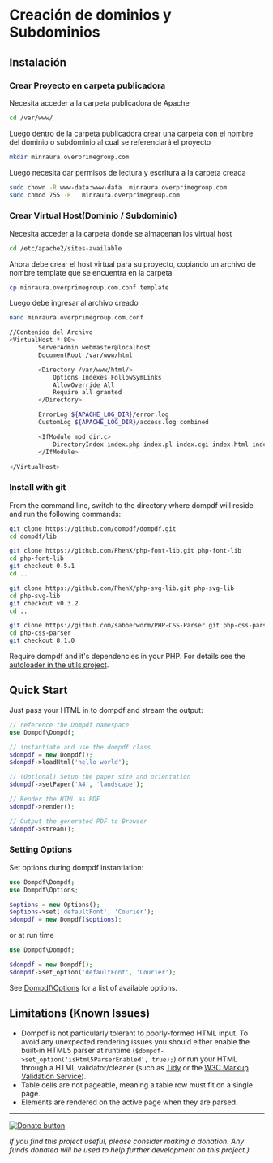 Creación de dominios y Subdominios
======
 
## Instalación

### Crear Proyecto en carpeta publicadora

Necesita acceder a la carpeta publicadora de Apache
```bash
cd /var/www/
```

Luego dentro de la carpeta publicadora crear una carpeta con el nombre del dominio o subdominio al cual se referenciará el proyecto
```bash
mkdir minraura.overprimegroup.com
```

Luego necesita dar permisos de lectura y escritura a la carpeta creada
```bash
sudo chown -R www-data:www-data  minraura.overprimegroup.com
sudo chmod 755 -R   minraura.overprimegroup.com
```

### Crear Virtual Host(Dominio / Subdominio)

Necesita acceder a la carpeta donde se almacenan  los virtual host
```bash
cd /etc/apache2/sites-available
```
Ahora debe crear el host virtual para su proyecto, copiando un archivo de nombre template que se encuentra en la carpeta
```bash
cp minraura.overprimegroup.com.conf template
```
Luego debe ingresar al archivo creado
```bash
nano minraura.overprimegroup.com.conf
```
```bash
//Contenido del Archivo
<VirtualHost *:80>
        ServerAdmin webmaster@localhost
        DocumentRoot /var/www/html

        <Directory /var/www/html/>
            Options Indexes FollowSymLinks
            AllowOverride All
            Require all granted
        </Directory>

        ErrorLog ${APACHE_LOG_DIR}/error.log
        CustomLog ${APACHE_LOG_DIR}/access.log combined

        <IfModule mod_dir.c>
            DirectoryIndex index.php index.pl index.cgi index.html index.xhtml index.htm
        </IfModule>

</VirtualHost>
```

### Install with git

From the command line, switch to the directory where dompdf will
reside and run the following commands:

```sh
git clone https://github.com/dompdf/dompdf.git
cd dompdf/lib

git clone https://github.com/PhenX/php-font-lib.git php-font-lib
cd php-font-lib
git checkout 0.5.1
cd ..

git clone https://github.com/PhenX/php-svg-lib.git php-svg-lib
cd php-svg-lib
git checkout v0.3.2
cd ..

git clone https://github.com/sabberworm/PHP-CSS-Parser.git php-css-parser
cd php-css-parser
git checkout 8.1.0
```

Require dompdf and it's dependencies in your PHP.
For details see the [autoloader in the utils project](https://github.com/dompdf/utils/blob/master/autoload.inc.php).

## Quick Start

Just pass your HTML in to dompdf and stream the output:

```php
// reference the Dompdf namespace
use Dompdf\Dompdf;

// instantiate and use the dompdf class
$dompdf = new Dompdf();
$dompdf->loadHtml('hello world');

// (Optional) Setup the paper size and orientation
$dompdf->setPaper('A4', 'landscape');

// Render the HTML as PDF
$dompdf->render();

// Output the generated PDF to Browser
$dompdf->stream();
```

### Setting Options

Set options during dompdf instantiation:

```php
use Dompdf\Dompdf;
use Dompdf\Options;

$options = new Options();
$options->set('defaultFont', 'Courier');
$dompdf = new Dompdf($options);
```

or at run time

```php
use Dompdf\Dompdf;

$dompdf = new Dompdf();
$dompdf->set_option('defaultFont', 'Courier');
```

See [Dompdf\Options](src/Options.php) for a list of available options.


## Limitations (Known Issues)

 * Dompdf is not particularly tolerant to poorly-formed HTML input. To avoid
   any unexpected rendering issues you should either enable the built-in HTML5
   parser at runtime (`$dompdf->set_option('isHtml5ParserEnabled', true);`) 
   or run your HTML through a HTML validator/cleaner (such as
   [Tidy](http://tidy.sourceforge.net) or the
   [W3C Markup Validation Service](http://validator.w3.org)).
 * Table cells are not pageable, meaning a table row must fit on a single page.
 * Elements are rendered on the active page when they are parsed.

---

[![Donate button](https://www.paypal.com/en_US/i/btn/btn_donate_SM.gif)](http://goo.gl/DSvWf)

*If you find this project useful, please consider making a donation. Any funds donated will be used to help further development on this project.)*
